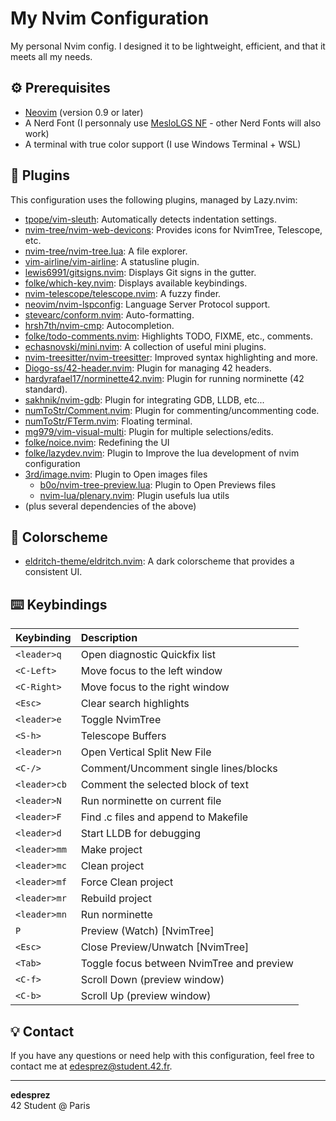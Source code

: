 # My Nvim Configuration

My personal Nvim config. I designed it to be lightweight, efficient, and that it meets all my needs.

## ⚙️ Prerequisites

*   [Neovim](https://neovim.io/) (version 0.9 or later)
*   A Nerd Font (I personnaly use [MesloLGS NF](https://github.com/romuloogc/meslo-lgs-nerd-font) - other Nerd Fonts will also work)
*   A terminal with true color support (I use Windows Terminal + WSL)

## 🔌 Plugins

This configuration uses the following plugins, managed by Lazy.nvim:

*   [tpope/vim-sleuth](https://github.com/tpope/vim-sleuth): Automatically detects indentation settings.
*   [nvim-tree/nvim-web-devicons](https://github.com/nvim-tree/nvim-web-devicons): Provides icons for NvimTree, Telescope, etc.
*   [nvim-tree/nvim-tree.lua](https://github.com/nvim-tree/nvim-tree.lua): A file explorer.
*   [vim-airline/vim-airline](https://github.com/vim-airline/vim-airline): A statusline plugin.
*   [lewis6991/gitsigns.nvim](https://github.com/lewis6991/gitsigns.nvim): Displays Git signs in the gutter.
*   [folke/which-key.nvim](https://github.com/folke/which-key.nvim): Displays available keybindings.
*   [nvim-telescope/telescope.nvim](https://github.com/nvim-telescope/telescope.nvim): A fuzzy finder.
*   [neovim/nvim-lspconfig](https://github.com/neovim/nvim-lspconfig): Language Server Protocol support.
*   [stevearc/conform.nvim](https://github.com/stevearc/conform.nvim): Auto-formatting.
*   [hrsh7th/nvim-cmp](https://github.com/hrsh7th/nvim-cmp): Autocompletion.
*   [folke/todo-comments.nvim](https://github.com/folke/todo-comments.nvim): Highlights TODO, FIXME, etc., comments.
*   [echasnovski/mini.nvim](https://github.com/echasnovski/mini.nvim): A collection of useful mini plugins.
*   [nvim-treesitter/nvim-treesitter](https://github.com/nvim-treesitter/nvim-treesitter): Improved syntax highlighting and more.
*   [Diogo-ss/42-header.nvim](https://github.com/Diogo-ss/42-header.nvim): Plugin for managing 42 headers.
*   [hardyrafael17/norminette42.nvim](https://github.com/hardyrafael17/norminette42.nvim): Plugin for running norminette (42 standard).
*   [sakhnik/nvim-gdb](https://github.com/sakhnik/nvim-gdb): Plugin for integrating GDB, LLDB, etc...
*   [numToStr/Comment.nvim](https://github.com/numToStr/Comment.nvim): Plugin for commenting/uncommenting code.
*   [numToStr/FTerm.nvim](https://github.com/numToStr/FTerm.nvim): Floating terminal.
*   [mg979/vim-visual-multi](https://github.com/mg979/vim-visual-multi): Plugin for multiple selections/edits.
*   [folke/noice.nvim](https://github.com/folke/noice.nvim): Redefining the UI
*   [folke/lazydev.nvim](https://github.com/folke/lazydev.nvim): Plugin to Improve the lua development of nvim configuration
*   [3rd/image.nvim](https://github.com/3rd/image.nvim): Plugin to Open images files
	*   [b0o/nvim-tree-preview.lua](https://github.com/b0o/nvim-tree-preview.lua): Plugin to Open Previews files
	*   [nvim-lua/plenary.nvim](https://github.com/nvim-lua/plenary.nvim): Plugin usefuls lua utils
*   (plus several dependencies of the above)

## 🎨 Colorscheme

*   [eldritch-theme/eldritch.nvim](https://github.com/Eldritch-theme/eldritch.nvim): A dark colorscheme that provides a consistent UI.

## ⌨️ Keybindings

| Keybinding   | Description                                                   |
| :----------- | :------------------------------------------------------------ |
| `<leader>q`  | Open diagnostic Quickfix list                                 |
| `<C-Left>`   | Move focus to the left window                                 |
| `<C-Right>`  | Move focus to the right window                                |
| `<Esc>`      | Clear search highlights                                         |
| `<leader>e`  | Toggle NvimTree                                               |
| `<S-h>`      | Telescope Buffers                                             |
| `<leader>n`  | Open Vertical Split New File                                    |
| `<C-/>`       | Comment/Uncomment single lines/blocks                           |
| `<leader>cb` | Comment the selected block of text                              |
| `<leader>N`  | Run norminette on current file                                |
| `<leader>F`  | Find .c files and append to Makefile                          |
| `<leader>d`  | Start LLDB for debugging                                      |
| `<leader>mm` | Make project                                                  |
| `<leader>mc` | Clean project                                                 |
| `<leader>mf` | Force Clean project                                             |
| `<leader>mr` | Rebuild project                                               |
| `<leader>mn` | Run norminette                                                |
| `P`          | Preview (Watch) [NvimTree]                                      |
| `<Esc>`      | Close Preview/Unwatch [NvimTree]                                  |
| `<Tab>`      | Toggle focus between NvimTree and preview                       |
| `<C-f>`      | Scroll Down (preview window)                                    |
| `<C-b>`      | Scroll Up (preview window)                                      |

## 💡 Contact

If you have any questions or need help with this configuration, feel free to contact me at <edesprez@student.42.fr>.

---

**edesprez**  
42 Student @ Paris
